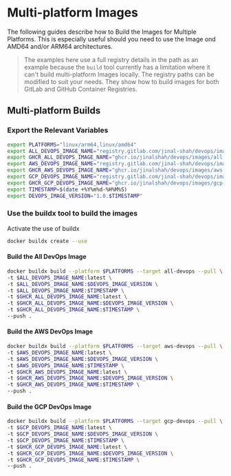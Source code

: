 # Multi-platform Images

The following guides describe how to Build the Images for Multiple Platforms. This is especially useful should you need to use the Image ond AMD64 and/or ARM64 architectures.

> The examples here use a full registry details in the path as an example because the `build` tool currently has a limitation where it can't build multi-platform Images locally. The registry paths can be modified to suit your needs. They show how to build images for both GitLab and GitHub Container Registries.

## Multi-platform Builds

### Export the Relevant Variables

```bash
export PLATFORMS="linux/arm64,linux/amd64"
export ALL_DEVOPS_IMAGE_NAME="registry.gitlab.com/jinal-shah/devops/images/all-devops"
export GHCR_ALL_DEVOPS_IMAGE_NAME="ghcr.io/jinalshah/devops/images/all-devops"
export AWS_DEVOPS_IMAGE_NAME="registry.gitlab.com/jinal-shah/devops/images/aws-devops"
export GHCR_AWS_DEVOPS_IMAGE_NAME="ghcr.io/jinalshah/devops/images/aws-devops"
export GCP_DEVOPS_IMAGE_NAME="registry.gitlab.com/jinal-shah/devops/images/gcp-devops"
export GHCR_GCP_DEVOPS_IMAGE_NAME="ghcr.io/jinalshah/devops/images/gcp-devops"
export TIMESTAMP=$(date +%Y%m%d-%H%M%S)
export DEVOPS_IMAGE_VERSION="1.0.$TIMESTAMP"

```

### Use the buildx tool to build the images

Activate the use of buildx

```bash
docker buildx create --use
```

#### Build the All DevOps Image

```bash
docker buildx build --platform $PLATFORMS --target all-devops --pull \
-t $ALL_DEVOPS_IMAGE_NAME:latest \
-t $ALL_DEVOPS_IMAGE_NAME:$DEVOPS_IMAGE_VERSION \
-t $ALL_DEVOPS_IMAGE_NAME:$TIMESTAMP \
-t $GHCR_ALL_DEVOPS_IMAGE_NAME:latest \
-t $GHCR_ALL_DEVOPS_IMAGE_NAME:$DEVOPS_IMAGE_VERSION \
-t $GHCR_ALL_DEVOPS_IMAGE_NAME:$TIMESTAMP \
--push .
```

#### Build the AWS DevOps Image

```bash
docker buildx build --platform $PLATFORMS --target aws-devops --pull \
-t $AWS_DEVOPS_IMAGE_NAME:latest \
-t $AWS_DEVOPS_IMAGE_NAME:$DEVOPS_IMAGE_VERSION \
-t $AWS_DEVOPS_IMAGE_NAME:$TIMESTAMP \
-t $GHCR_AWS_DEVOPS_IMAGE_NAME:latest \
-t $GHCR_AWS_DEVOPS_IMAGE_NAME:$DEVOPS_IMAGE_VERSION \
-t $GHCR_AWS_DEVOPS_IMAGE_NAME:$TIMESTAMP \
--push .
```

#### Build the GCP DevOps Image

```bash
docker buildx build --platform $PLATFORMS --target gcp-devops --pull \
-t $GCP_DEVOPS_IMAGE_NAME:latest \
-t $GCP_DEVOPS_IMAGE_NAME:$DEVOPS_IMAGE_VERSION \
-t $GCP_DEVOPS_IMAGE_NAME:$TIMESTAMP \
-t $GHCR_GCP_DEVOPS_IMAGE_NAME:latest \
-t $GHCR_GCP_DEVOPS_IMAGE_NAME:$DEVOPS_IMAGE_VERSION \
-t $GHCR_GCP_DEVOPS_IMAGE_NAME:$TIMESTAMP \
--push .
```
